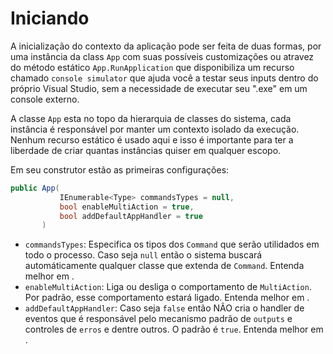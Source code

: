 # Iniciando <header-set anchor-name="class-app" />

A inicialização do contexto da aplicação pode ser feita de duas formas, por uma instância da class `App` com suas possíveis customizações ou atravez do método estático `App.RunApplication` que disponibiliza um recurso chamado `console simulator` que ajuda você a testar seus inputs dentro do próprio Visual Studio, sem a necessidade de executar seu ".exe" em um console externo.

A classe `App` esta no topo da hierarquia de classes do sistema, cada instância é responsável por manter um contexto isolado da execução. Nenhum recurso estático é usado aqui e isso é importante para ter a liberdade de criar quantas instâncias quiser em qualquer escopo.

Em seu construtor estão as primeiras configurações:

```csharp
public App(
           IEnumerable<Type> commandsTypes = null,
           bool enableMultiAction = true,
           bool addDefaultAppHandler = true
       )
```

* `commandsTypes`: Especifica os tipos dos `Command` que serão utilidados em todo o processo. Caso seja `null` então o sistema buscará automáticamente qualquer classe que extenda de `Command`. Entenda melhor em <anchor-get name="specifying-commands" />.
* `enableMultiAction`: Liga ou desliga o comportamento de `MultiAction`. Por padrão, esse comportamento estará ligado. Entenda melhor em <anchor-get name="using-the-multi-action-feature" />.
* `addDefaultAppHandler`: Caso seja `false` então NÃO cria o handler de eventos que é responsável pelo mecanismo padrão de `outputs` e controles de `erros` e dentre outros. O padrão é `true`. Entenda melhor em <anchor-get name="events" />.